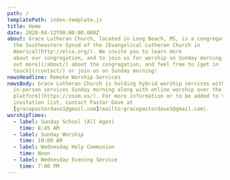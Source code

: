 ```yaml
---
path: /
templatePath: index-template.js
title: Home
date: 2020-04-12T00:00:00.000Z
about: Grace Lutheran Church, located in Long Beach, MS, is a congregation of
  the Southeastern Synod of the [Evangelical Lutheran Church in
  America](http://elca.org/). We invite you to learn more
  about our congregation, and to join us for worship on Sunday morning. [Find
  out more](/about/) about the congregation, and feel free to [get in
  touch](/contact/) or join us on Sunday morning!
newsHeadline: Remote Worship Services
newsBody: Grace Lutheran Church is holding hybrid worship services with both
  in-person services Sunday morning along with online worship over the [Zoom
  platform](https://zoom.us/). For more information or to be added to the Zoom
  invitation list, contact Pastor Dave at
  [gracepastordave1@gmail.com](mailto:gracepastordave1@gmail.com).
worshipTimes:
  - label: Sunday School (All Ages)
    time: 8:45 AM
  - label: Sunday Worship
    time: 10:00 AM
  - label: Wednesday Holy Communion
    time: Noon
  - label: Wednesday Evening Service
    time: 7:00 PM
---
```

